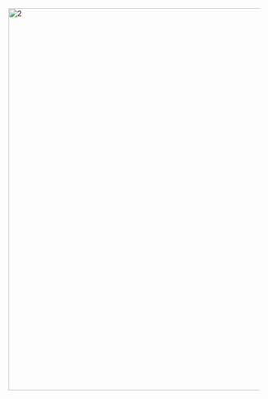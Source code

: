<img width="1360" height="768" alt="2" src="https://github.com/user-attachments/assets/de43daa8-92bd-4dd8-807c-c4a1395f655f" />
